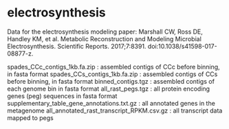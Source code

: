 # electrosynthesis
Data for the electrosynthesis modeling paper: 
Marshall CW, Ross DE, Handley KM, et al. Metabolic Reconstruction and Modeling Microbial Electrosynthesis. Scientific Reports. 2017;7:8391. doi:10.1038/s41598-017-08877-z.

spades_CCc_contigs_1kb.fa.zip : assembled contigs of CCc before binning, in fasta format
spades_CCs_contigs_1kb.fa.zip : assembled contigs of CCs before binning, in fasta format
binned_contigs.tgz : assembled contigs of each genome bin in fasta format 
all_rast_pegs.tgz : all protein encoding genes (peg) sequences in fasta format
supplementary_table_gene_annotations.txt.gz : all annotated genes in the metagenome
all_annotated_rast_transcript_RPKM.csv.gz : all transcript data mapped to pegs
